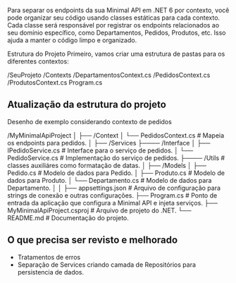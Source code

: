 Para separar os endpoints da sua Minimal API em .NET 6 por contexto, você pode organizar seu código usando classes estáticas para cada contexto. 
Cada classe será responsável por registrar os endpoints relacionados ao seu domínio específico, como Departamentos, Pedidos, Produtos, etc. 
Isso ajuda a manter o código limpo e organizado.

Estrutura do Projeto
Primeiro, vamos criar uma estrutura de pastas para os diferentes contextos:

/SeuProjeto
  /Contexts
    /DepartamentosContext.cs
    /PedidosContext.cs
    /ProdutosContext.cs
  Program.cs

## Atualização da estrutura do projeto

Desenho de exemplo considerando contexto de pedidos

/MyMinimalApiProject
│
├── /Context
│   └── PedidosContext.cs            # Mapeia os endpoints para pedidos.
│
├── /Services
├──── /Interface
│     ├── IPedidoService.cs            # Interface para o serviço de pedidos.
│   └── PedidoService.cs             # Implementação do serviço de pedidos.
├──── /Utils                        # classes auxiliáres como formatação de datas. 
│
├── /Models
│   ├── Pedido.cs                    # Modelo de dados para Pedido.
│   ├── Produto.cs                   # Modelo de dados para Produto.
│   └── Departamento.cs              # Modelo de dados para Departamento.
│
│
├── appsettings.json                 # Arquivo de configuração para strings de conexão e outras configurações.
├── Program.cs                       # Ponto de entrada da aplicação que configura a Minimal API e injeta serviços.
├── MyMinimalApiProject.csproj       # Arquivo de projeto do .NET.
└── README.md                        # Documentação do projeto.


## O que precisa ser revisto e melhorado
 * Tratamentos de erros
 * Separação de Services criando camada de Repositórios para persistencia de dados.
